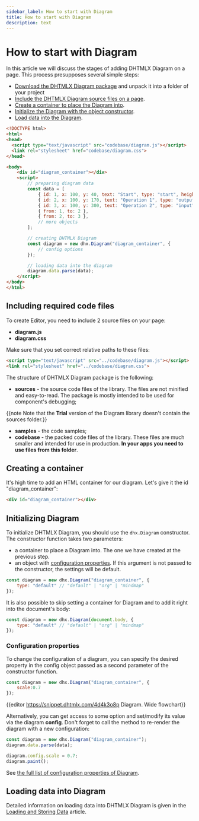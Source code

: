 ```yaml
---
sidebar_label: How to start with Diagram
title: How to start with Diagram
description: text
---
```


# How to start with Diagram

In this article we will discuss the stages of adding DHTMLX Diagram on a page. This process presupposes several simple steps:

- [Download the DHTMLX Diagram package](https://dhtmlx.com/docs/products/dhtmlxDiagram/download.shtml) and unpack it into a folder of your project
- [Include the DHTMLX Diagram source files on a page](#including-required-code-files).
- [Create a container to place the Diagram into](#creating-a-container).
- [Initialize the Diagram with the object constructor](#initializing-diagram).
- [Load data into the Diagram](#loading-data-into-diagram).


~~~html
<!DOCTYPE html>
<html>
<head>
  <script type="text/javascript" src="codebase/diagram.js"></script>	
  <link rel="stylesheet" href="codebase/diagram.css">
</head>

<body>
	<div id="diagram_container"></div>
	<script>
		// preparing diagram data
		const data = [ 
    		{ id: 1, x: 100, y: 40, text: "Start", type: "start", height: 50 },
			{ id: 2, x: 100, y: 170, text: "Operation 1", type: "output" },
			{ id: 3, x: 100, y: 300, text: "Operation 2", type: "input" },
			{ from: 1, to: 2 },
			{ from: 2, to: 3 },
    		// more objects
		];

		// creating DHTMLX Diagram
		const diagram = new dhx.Diagram("diagram_container", {
			// config options
		});

		// loading data into the diagram
		diagram.data.parse(data);
	</script>
</body>
</html>
~~~

Including required code files
-------------------

To create Editor, you need to include 2 source files on your page:

- **diagram.js**
- **diagram.css**

Make sure that you set correct relative paths to these files:

~~~html
<script type="text/javascript" src="../codebase/diagram.js"></script>	
<link rel="stylesheet" href="../codebase/diagram.css">
~~~

The structure of DHTMLX Diagram package is the following: 

- **sources** - the source code files of the library. The files are not minified and easy-to-read. The package is mostly intended to be used for component's debugging;

{{note Note that the **Trial** version of the Diagram library doesn't contain the sources folder.}}

- **samples** - the code samples;
- **codebase** - the packed code files of the library. These files are much smaller and intended for use in production. **In your apps you need to use files from this folder**.

Creating a container
---------------------

It's high time to add an HTML container for our diagram. Let's give it the id "diagram_container":

~~~html
<div id="diagram_container"></div>
~~~

Initializing Diagram
----------------

To initialize DHTMLX Diagram, you should use the `dhx.Diagram` constructor. The constructor function takes two parameters:

- a container to place a Diagram into. The one we have created at the previous step.
- an object with [configuration properties](#configuration-properties). If this argument is not passed to the constructor, the settings will be default.

~~~js
const diagram = new dhx.Diagram("diagram_container", {
	type: "default" // "default" | "org" | "mindmap"
});
~~~

It is also possible to skip setting a container for Diagram and to add it right into the document's body:

~~~js
const diagram = new dhx.Diagram(document.body, {
	type: "default" // "default" | "org" | "mindmap"
});
~~~

### Configuration properties

To change the configuration of a diagram, you can specify the desired property in the config object passed as a second parameter of the constructor function. 

~~~js
const diagram = new dhx.Diagram("diagram_container", {
	scale:0.7
});
~~~

{{editor	https://snippet.dhtmlx.com/4d4k3o8p	Diagram. Wide flowchart}}

Alternatively, you can get access to some option and set/modify its value via the diagram **config**. Don't forget to call the [](../../api/diagram/paint_method.md) method to re-render the diagram with a new configuration:

~~~js
const diagram = new dhx.Diagram("diagram_container");
diagram.data.parse(data);

diagram.config.scale = 0.7;
diagram.paint();
~~~

See [the full list of configuration properties of Diagram](../../../api/diagram/api_overview/#diagram-properties).

Loading data into Diagram
----------------------------

Detailed information on loading data into DHTMLX Diagram is given in the [Loading and Storing Data](../../../guides/loading_data/) article.


